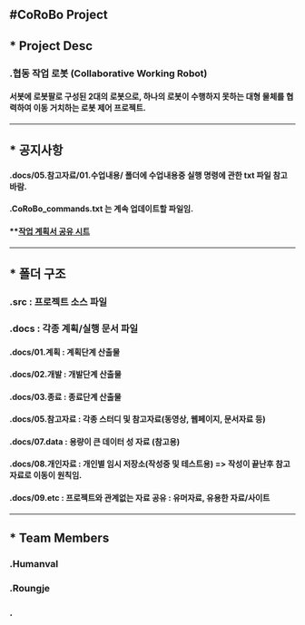 #CoRoBo Project 
----
## *  Project Desc 
### .협동 작업 로봇 (Collaborative Working Robot)  
####  서봇에 로봇팔로 구성된 2대의 로봇으로, 하나의 로봇이 수행하지 못하는 대형 물체를 협력하여 이동 거치하는 로봇 제어 프로젝트. 

---
## * 공지사항 
#### .docs/05.참고자료/01.수업내용/ 폴더에 수업내용중 실행 명령에 관한 txt 파일 참고 바람. 
#### .CoRoBo_commands.txt 는 계속 업데이트할 파일임. 


#### **[작업 계획서 공유 시트](https://docs.google.com/spreadsheets/d/1Ax51eHTzGg0aRhSEcF578aqg9tlRLEkP7mvnGKbirCw/edit?usp=sharing)

---
## * 폴더 구조  
### .src : 프로젝트 소스 파일  
### .docs : 각종 계획/실행 문서 파일 
####  .docs/01.계획 : 계획단계 산출물 
####  .docs/02.개발 : 개발단계 산출물 
####  .docs/03.종료 : 종료단계 산출물 
####  .docs/05.참고자료 : 각종 스터디 및 참고자료(동영상, 웹페이지, 문서자료 등) 
####  .docs/07.data : 용량이 큰 데이터 성 자료 (참고용) 
####  .docs/08.개인자료 : 개인별 임시 저장소(작성중 및 테스트용) => 작성이 끝난후 참고자료로 이동이 원칙임. 
####  .docs/09.etc : 프로젝트와 관계없는 자료 공유 : 유머자료, 유용한 자료/사이트 


---
## * Team Members 
### .Humanval 
### .Roungje
### .
